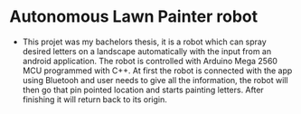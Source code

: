 # Autonomous Lawn Painter robot
- This projet was my bachelors thesis, it is a robot which can spray desired letters on a landscape automatically with the input from an android application. The robot is controlled with Arduino Mega 2560 MCU programmed with C++. At first the robot is connected with the app using Bluetooh and user needs to give all the information, the robot will then go that pin pointed location and starts painting letters. After finishing it will return back to its origin.

